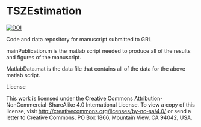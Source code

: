 # TSZEstimation
[![DOI](https://zenodo.org/badge/176624943.svg)](https://zenodo.org/badge/latestdoi/176624943)

Code and data repository for manuscript submitted to GRL

mainPublication.m is the matlab script needed to produce all of the results and figures of the manuscript.

MatlabData.mat is the data file that contains all of the data for the above matlab script.

License 

This work is licensed under the Creative Commons 
Attribution-NonCommercial-ShareAlike 4.0 International License. To view 
a copy of this license, visit http://creativecommons.org/licenses/by-nc-sa/4.0/ 
or send a letter to Creative Commons, PO Box 1866, Mountain View, CA 94042, USA.

